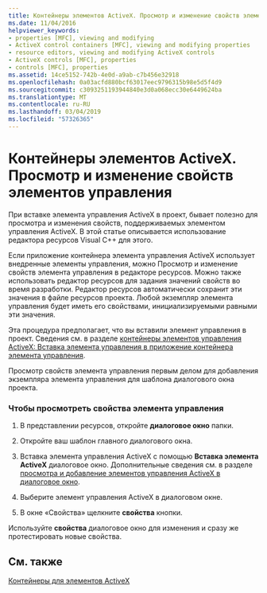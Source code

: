 ```yaml
---
title: Контейнеры элементов ActiveX. Просмотр и изменение свойств элементов управления
ms.date: 11/04/2016
helpviewer_keywords:
- properties [MFC], viewing and modifying
- ActiveX control containers [MFC], viewing and modifying properties
- resource editors, viewing and modifying ActiveX controls
- ActiveX controls [MFC], properties
- controls [MFC], properties
ms.assetid: 14ce5152-742b-4e0d-a9ab-c7b456e32918
ms.openlocfilehash: 0a03acfd880bcf63017eec9796315b98e5d5f4d9
ms.sourcegitcommit: c3093251193944840e3d0a068ecc30e6449624ba
ms.translationtype: MT
ms.contentlocale: ru-RU
ms.lasthandoff: 03/04/2019
ms.locfileid: "57326365"
---
```

# <a name="activex-control-containers-viewing-and-modifying-control-properties"></a>Контейнеры элементов ActiveX. Просмотр и изменение свойств элементов управления

При вставке элемента управления ActiveX в проект, бывает полезно для просмотра и изменения свойств, поддерживаемых элементом управления ActiveX. В этой статье описывается использование редактора ресурсов Visual C++ для этого.

Если приложение контейнера элемента управления ActiveX использует внедренные элементы управления, можно Просмотр и изменение свойств элемента управления в редакторе ресурсов. Можно также использовать редактор ресурсов для задания значений свойств во время разработки. Редактор ресурсов автоматически сохранит эти значения в файле ресурсов проекта. Любой экземпляр элемента управления будет иметь его свойствами, инициализируемыми равными эти значения.

Эта процедура предполагает, что вы вставили элемент управления в проект. Сведения см. в разделе [контейнеры элементов управления ActiveX: Вставка элемента управления в приложение контейнера элемента управления](../mfc/inserting-a-control-into-a-control-container-application.md).

Просмотр свойств элемента управления первым делом для добавления экземпляра элемента управления для шаблона диалогового окна проекта.

### <a name="to-view-the-properties-of-a-control"></a>Чтобы просмотреть свойства элемента управления

1. В представлении ресурсов, откройте **диалоговое окно** папки.

1. Откройте ваш шаблон главного диалогового окна.

1. Вставка элемента управления ActiveX с помощью **Вставка элемента ActiveX** диалоговое окно. Дополнительные сведения см. в разделе [просмотра и добавление элементов управления ActiveX в диалоговое окно](../windows/viewing-and-adding-activex-controls-to-a-dialog-box.md).

1. Выберите элемент управления ActiveX в диалоговом окне.

1. В окне «Свойства» щелкните **свойства** кнопки.

Используйте **свойства** диалоговое окно для изменения и сразу же протестировать новые свойства.

## <a name="see-also"></a>См. также

[Контейнеры для элементов ActiveX](../mfc/activex-control-containers.md)
